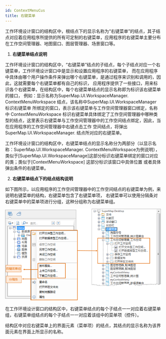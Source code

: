 ```yaml
---
id: ContextMenuCus
title: 右键菜单
---
```

工作环境设计窗口的结构区中，根结点下的显示名称为“右键菜单”的结点，其子结点对应着应用程序所提供的所有可定制的右键菜单，应用程序的右键菜单主要分布在工作空间管理器、地图窗口、图层管理器、场景窗口等。

1. **右键菜单结点说明**

工作环境设计窗口的结构区中，“右键菜单”结点的子结点，每个子结点对应一个右键菜单，工作环境设计窗口中是显示和设置应用程序的右键菜单，
而在应用程序中具体由哪个用户操作条件来弹出哪个右键菜单，是通过程序来识别和调用的，因此，这就需要每个右键菜单都有自己的标识，
应用程序提供了一些接口，用来标识各个右键菜单，在结构区中，每个右键菜单结点的显示名称即为标识该右键菜单的接口，
例如：显示名称为SuperMap.UI.WorkspaceManager. ContextMenuWorkspace 结点，该名称中SuperMap.UI.WorkspaceManager 标识右键菜单 所绑定的窗口，表示该右键菜单与工作空间管理器窗口绑定，名称中
ContextMenuWorkspace 标识右键菜单具体绑定了工作空间管理器中哪种类型的结点，这里表示右键菜单与工作空间管理器中的工作空间结点绑定，因此，当在应用程序的工作空间管理器中右键点击工作 空间结点，将弹出
SuperMap.UI.WorkspaceManager. 结点所对应的右键菜单。

工作环境设计窗口的结构区中，右键菜单结点的显示名称分为两部分（以显示名称：SuperMap.UI.WorkspaceManager.
ContextMenuWorkspace为例说明）， 类似于[SuperMap.UI.WorkspaceManage]这部分标识右键菜单绑定的窗口对应的类；类似于[ContextMenuWorkspace] 这部分标识该窗口中具体位置 或者具体弹出条件的右键菜单。

2. **右键菜单结点下的结点结构说明**

如下图所示，以应用程序的工作空间管理器中的工作空间结点的右键菜单为例，来说明右键菜单的结构，右键菜单包含了右键菜单项，
右键菜单可以使用分隔条对右键菜单中的菜单项进行分组，这种分组称为右键菜单组。

![](img/ContextMenu.png)  


在工作环境设计窗口的结构区中，右键菜单结点的每个子结点一一对应着右键菜单组，右键菜单组结点的每个子结点一一对应着该组中的菜单项（控件）。

结构区中对应右键菜单上的界面元素（菜单项）的结点，其结点的显示名称为该界面元素在界面上所显示的名称。

